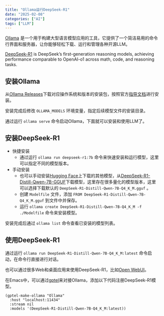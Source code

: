 ```yaml
---
title: "Ollama运行DeepSeek-R1"
date: "2025-02-08"
categories: ["AI"]
tags: ["LLM"]
---
```


[Ollama](https://ollama.com/) 是一个用于构建大型语言模型应用的工具，它提供了一个简洁易用的命令行界面和服务器，让你能够轻松下载、运行和管理各种开源LLM。

[DeepSeek-R1](https://github.com/deepseek-ai/DeepSeek-R1) is DeepSeek’s first-generation reasoning models, achieving performance comparable to OpenAI-o1 across math, code, and reasoning tasks.

## 安装Ollama

从[Ollama Releases](https://github.com/ollama/ollama/releases)下载对应操作系统和版本的安装包，按照官方[指导文档](https://github.com/ollama/ollama/blob/main/docs/README.md)进行安装。

安装完成后修改 `OLLAMA_MODELS` 环境变量，指定后续模型文件的安装目录。

通过运行 `ollama serve` 命令启动Ollama，下面就可以安装和使用LLM了。

## 安装DeepSeek-R1

- 快捷安装
  - 通过运行 `ollama run deepseek-r1:7b` 命令来快速安装和运行模型，这里可以指定不同的模型版本。
- 手动安装
  - 也可以手动安装[Hugging Face](https://huggingface.co/)上下载的其他模型，从[DeepSeek-R1-Distill-Qwen-7B-GGUF](https://huggingface.co/bartowski/DeepSeek-R1-Distill-Qwen-7B-GGUF)下载模型，这里存在很多量化的模型版本，这里可以选择下载默认的 `DeepSeek-R1-Distill-Qwen-7B-Q4_K_M.gguf` 。
  - 创建 `Modelfile` 文件，添加 `FROM DeepSeek-R1-Distill-Qwen-7B-Q4_K_M.gguf` 到文件中并保存。
  - 运行 `ollama create DeepSeek-R1-Distill-Qwen-7B-Q4_K_M -f ./Modelfile` 命令来安装模型。

安装完成后通过 `ollama list` 命令查看已安装的模型列表。

## 使用DeepSeek-R1

通过运行 `ollama run DeepSeek-R1-Distill-Qwen-7B-Q4_K_M:latest` 命令启动，在命令行直接进行对话。

也可以通过很多Web和桌面应用来使用DeepSeek-R1，比如[Open WebUI](https://github.com/open-webui/open-webui)。

在Emacs中，可以通过[gptel](https://github.com/karthink/gptel)来对接Ollama，添加以下代码注册DeepSeek-R1模型。

```emacs-lisp
(gptel-make-ollama "Ollama"
  :host "localhost:11434"
  :stream nil
  :models '(DeepSeek-R1-Distill-Qwen-7B-Q4_K_M:latest))
```
